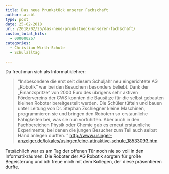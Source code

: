 ```yaml
---
title: Das neue Prunkstück unserer Fachschaft
author: a.sbl
type: post
date: 25-02-2018
url: /2018/02/25/das-neue-prunkstueck-unserer-fachschaft/
custom_total_hits:
  - 000000267
categories:
  - Christian-Wirth-Schule
  - Schulalltag

---
```

Da freut man sich als Informatiklehrer:

> &#8220;Insbesondere die erst seit diesem Schuljahr neu eingerichtete AG „Robotik“ war bei den Besuchern besonders beliebt. Dank der „Finanzspritze“ von 2000 Euro des übrigens sehr aktiven Fördervereins der CWS konnten die Bausätze für die selbst gebauten kleinen Roboter bereitgestellt werden. Die Schüler tüfteln und bauen unter Leitung von Dr. Stephan Zschiegner kleine Maschinen, programmieren sie und bringen den Robotern so erstaunliche Fähigkeiten bei, was sie nun vorführten. Aber auch in den Fachbereichen Physik oder Chemie gab es erneut erstaunliche Experimente, bei denen die jungen Besucher zum Teil auch selbst Hand anlegen durften. &#8221; <http://www.usinger-anzeiger.de/lokales/usingen/eine-attraktive-schule_18533093.htm>

Tatsächlich war es am Tag der offenen Tür noch nie so voll in den Informatikräumen. Die Roboter der AG Robotik sorgten für große Begeisterung und ich freue mich mit dem Kollegen, der diese präsentieren durfte.

&nbsp;